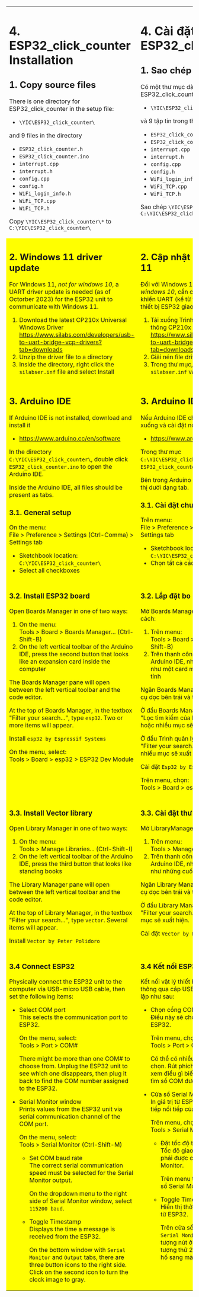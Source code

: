 <table style="border-style: none" >
<tr style="border-style: none">
<td valign="top" width="50%" style="color: border-style: none">

# 4. ESP32_click_counter Installation

## 1. Copy source files

There is one directory for ESP32_click_counter in the setup file:

- `\YIC\ESP32_click_counter\`

and 9 files in the directory

- `ESP32_click_counter.h`
- `ESP32_click_counter.ino`
- `interrupt.cpp`
- `interrupt.h`
- `config.cpp`
- `config.h`
- `WiFi_login_info.h`
- `WiFi_TCP.cpp`
- `WiFi_TCP.h`

Copy `\YIC\ESP32_click_counter\*` to `C:\YIC\ESP32_click_counter\`

</td>
<td valign="top" width="50%" style="border-style: none">

# 4. Cài đặt ESP32_click_counter

## 1. Sao chép file nguồn

Có một thư mục dành cho ESP32_click_counter trong tệp cài đặt:

- `\YIC\ESP32_click_counter\`

và 9 tập tin trong thư mục

- `ESP32_click_counter.h`
- `ESP32_click_counter.ino`
- `interrupt.cpp`
- `interrupt.h`
- `config.cpp`
- `config.h`
- `WiFi_login_info.h`
- `WiFi_TCP.cpp`
- `WiFi_TCP.h`

Sao chép `\YIC\ESP32_click_counter\*` sang `C:\YIC\ESP32_click_counter\`

</td>
</tr>
<tr bgcolor=#FFFFFF00 style="border-style: none">
<td valign="top" width="50%" style="border-style: none">

## 2. Windows 11 driver update

For Windows 11, _not for windows 10_, a UART driver update is needed (as of Octorber 2023) for the ESP32 unit to communicate with Windows 11.

1. Download the latest CP210x Universal Windows Driver\
<https://www.silabs.com/developers/usb-to-uart-bridge-vcp-drivers?tab=downloads>
2. Unzip the driver file to a directory
3. Inside the directory, right click the `silabser.inf` file and select Install

</td>
<td valign="top" width="50%" style="border-style: none">

## 2. Cập nhật driver Windows 11

Đối với Windows 11, _không dành cho windows 10_, cần có bản cập nhật trình điều khiển UART (kể từ tháng 10 năm 2023) để thiết bị ESP32 giao tiếp với Windows 11.

1. Tải xuống Trình điều khiển Windows phổ thông CP210x mới nhất\
<https://www.silabs.com/developers/usb-to-uart-bridge-vcp-drivers?tab=downloads>
2. Giải nén file driver vào một thư mục
3. Trong thư mục, nhấp chuột phải vào tệp `silabser.inf` và chọn Cài đặt

</td>
</tr>
<tr bgcolor=#FFFFFF00 style="border-style: none">
<td valign="top" width="50%" style="border-style: none">

## 3. Arduino IDE

If Arduino IDE is not installed, download and install it

- <https://www.arduino.cc/en/software>

In the directory `C:\YIC\ESP32_click_counter\`, double click `ESP32_click_counter.ino` to open the Arduino IDE.

Inside the Arduino IDE, all files should be present as tabs.

### 3.1. General setup

On the menu:\
File > Preference > Settings (Ctrl-Comma) > Settings tab

- Sketchbook location:\
  `C:\YIC\ESP32_click_counter\`
- Select all checkboxes

</td>
<td valign="top" width="50%" style="border-style: none">

## 3. Arduino IDE

Nếu Arduino IDE chưa được cài đặt, hãy tải xuống và cài đặt nó

- <https://www.arduino.cc/en/software>

Trong thư mục `C:\YIC\ESP32_click_counter\`, nhấp đúp vào `ESP32_click_counter.ino` để mở Arduino IDE.

Bên trong Arduino IDE, tất cả các tệp sẽ hiển thị dưới dạng tab.

### 3.1. Cài đặt chung

Trên menu:\
File > Preference > Settings (Ctrl-Comma) > Settings tab

- Sketchbook location:\
  `C:\YIC\ESP32_click_counter\`
- Chọn tất cả các hộp kiểm

</td>
</tr>
<tr bgcolor=#FFFFFF00 style="border-style: none">
<td valign="top" width="50%" style="border-style: none">

### 3.2. Install ESP32 board

Open Boards Manager in one of two ways:

1. On the menu:\
   Tools > Board > Boards Manager... (Ctrl-Shift-B)
2. On the left vertical toolbar of the Arduino IDE, press the second button that looks like an expansion card inside the computer

The Boards Manager pane will open between the left vertical toolbar and the code editor.

At the top of Boards Manager, in the textbox "Filter your search...", type `esp32`. Two or more items will appear.

Install `esp32 by Espressif Systems`

On the menu, select:\
Tools > Board > esp32 > ESP32 Dev Module

</td>
<td valign="top" width="50%" style="border-style: none">

### 3.2. Lắp đặt bo mạch ESP32

Mở Boards Manager theo một trong hai cách:

1. Trên menu:\
   Tools > Board > Boards Manager... (Ctrl-Shift-B)
2. Trên thanh công cụ dọc bên trái của Arduino IDE, nhấn nút thứ hai trông giống như một card mở rộng bên trong máy tính

Ngăn Boards Manager mở giữa thanh công cụ dọc bên trái và trình chỉnh sửa mã.

Ở đầu Boards Manager, trong hộp văn bản "Lọc tìm kiếm của bạn...", nhập `esp32`. Hai hoặc nhiều mục sẽ xuất hiện.

Ở đầu Trình quản lý bảng, trong hộp văn bản "Filter your search...", nhập `esp32`. Hai hoặc nhiều mục sẽ xuất hiện.

Cài đặt `Esp32 by Espressif Systems`

Trên menu, chọn:\
Tools > Board > esp32 > ESP32 Dev Module

</td>
</tr>
<tr bgcolor=#FFFFFF00 style="border-style: none">
<td valign="top" width="50%" style="border-style: none">

### 3.3. Install Vector library

Open Library Manager in one of two ways:

1. On the menu:\
  Tools > Manage Libraries... (Ctrl-Shift-I)
2. On the left vertical toolbar of the Arduino IDE, press the third button that looks like standing books

The Library Manager pane will open between the left vertical toolbar and the code editor.

At the top of Library Manager, in the textbox "Filter your search...", type `vector`. Several items will appear.

Install `Vector by Peter Polidoro`

</td>
<td valign="top" width="50%" style="border-style: none">

### 3.3. Cài đặt thư viện Vector

Mở LibraryManager theo một trong hai cách:

1. Trên menu:\
   Tools > Manage Libraries... (Ctrl-Shift-I)
2. Trên thanh công cụ dọc bên trái của Arduino IDE, nhấn nút thứ ba trông giống như những cuốn sách đứng

Ngăn Library Manager mở giữa thanh công cụ dọc bên trái và trình chỉnh sửa mã.

Ở đầu Library Manager, trong hộp văn bản "Filter your search...", nhập `vector`. Một số mục sẽ xuất hiện.

Cài đặt `Vector by Peter Polidoro`

</td>
</tr>
<tr bgcolor=#FFFFFF00 style="border-style: none">
<td valign="top" width="50%" style="border-style: none">

### 3.4 Connect ESP32

Physically connect the ESP32 unit to the computer via USB-micro USB cable, then set the following items:

- Select COM port\
  This selects the communication port to ESP32.

  On the menu, select:\
  Tools > Port > COM#

  There might be more than one COM# to choose from. Unplug the ESP32 unit to see which one disappears, then plug it back to find the COM number assigned to the ESP32.

- Serial Monitor window\
  Prints values from the ESP32 unit via serial communication channel of the COM port.

  On the menu, select:\
  Tools > Serial Monitor (Ctrl-Shift-M)

  - Set COM baud rate\
    The correct serial communication speed must be selected for the Serial Monitor output.

    On the dropdown menu to the right side of Serial Monitor window, select `115200 baud`.

  - Toggle Timestamp\
    Displays the time a message is received from the ESP32.

    On the bottom window with `Serial Monitor` and `Output` tabs, there are three button icons to the right side. Click on the second icon to turn the clock image to gray.

</td>
<td valign="top" width="50%" style="border-style: none">

### 3.4 Kết nối ESP32

Kết nối vật lý thiết bị ESP32 với máy tính thông qua cáp USB-micro USB, sau đó thiết lập như sau:

- Chọn cổng COM\
  Điều này sẽ chọn cổng giao tiếp tới ESP32.

  Trên menu, chọn:\
  Tools > Port > COM#

  Có thể có nhiều hơn một COM# để lựa chọn. Rút phích cắm thiết bị ESP32 để xem điều gì biến mất, sau đó cắm lại để tìm số COM được gán cho ESP32.

- Cửa sổ Serial Monitor\
  In giá trị từ ESP32 thông qua kênh giao tiếp nối tiếp của cổng COM.

  Trên menu, chọn:\
  Tools > Serial Monitor (Ctrl-Shift-M)

  - Đặt tốc độ truyền COM\
    Tốc độ giao tiếp nối tiếp chính xác phải được chọn cho đầu ra Serial Monitor.

    Trên menu thả xuống ở bên phải cửa sổ Serial Monitor, chọn `115200 baud`.

  - Toggle Timestamp\
    Hiển thị thời gian nhận được tin nhắn từ ESP32.

    Trên cửa sổ phía dưới có các tab `Serial Monitor` và `Output`, với ba biểu tượng nút ở bên phải. Nhấn vào biểu tượng thứ 2 để chuyển hình ảnh đồng hồ sang màu xám.
    
</td>
</tr>
</table>
